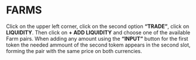 # FARMS

Click on the upper left corner, click on the second option **“TRADE”**, click on **LIQUIDITY**. Then click on **+ ADD LIQUIDITY** and choose one of the available Farm pairs. When adding any amount using the **“INPUT”** button for the first token the needed ammount of the second tokem appears in the second slot, forming the pair with the same price on both currencies.
